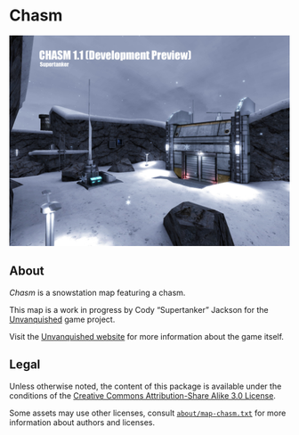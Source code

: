 Chasm
=====

![Chasm levelshot](meta/chasm/chasm.jpg)

About
-----

_Chasm_ is a snowstation map featuring a chasm.

This map is a work in progress by Cody “Supertanker” Jackson for the [Unvanquished](https://unvanquished.net) game project.

Visit the [Unvanquished website](https://unvanquished.net/) for more information about the game itself.

Legal
-----

Unless otherwise noted, the content of this package is available under the conditions of the [Creative Commons Attribution-Share Alike 3.0 License](https://creativecommons.org/licenses/by-sa/3.0/).

Some assets may use other licenses, consult [`about/map-chasm.txt`](about/map-chasm.txt) for more information about authors and licenses.


